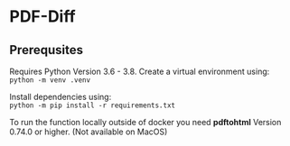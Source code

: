 # PDF-Diff

## Prerequsites

Requires Python Version 3.6 - 3.8.
Create a virtual environment using:\
`python -m venv .venv`

Install dependencies using:\
`python -m pip install -r requirements.txt`

To run the function locally outside of docker you need **pdftohtml** Version 0.74.0 or higher. (Not available on MacOS)
